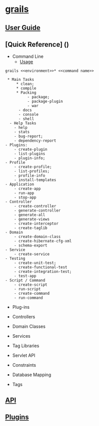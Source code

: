 [grails](http://www.grails.org/)
=======

## [User Guide](http://docs.grails.org/latest/guide/single.html)
## [Quick Reference] ()
 * Command Line
     * [Usage](http://docs.grails.org/latest/ref/Command%20Line/Usage.html)
```
grails <<environment>>* <<command name>>
```
     * Main Tasks
         * clean;
         * compile 
         * Packing
              - package;
              - package-plugin
              - war
          - docs
          - console
          - shell
      - Help Tasks   
        - help
        - stats
        - bug-report;
        - dependency-report       
    - Plugins:
        - create-plugin
        - list-plugins
        - plugin-info; 
    - Profile
        - create-profile; 
        - list-profiles; 
        - profile-info
        - install-templates
    - Application
        - create-app
        - run-app
        - stop-app
    - Controller
        - create-controller 
        - generate-controller
        - generate-all
        - generate-views
        - create-interceptor
        - create-taglib
    - Domain
        - create-domain-class
        - create-hibernate-cfg-xml
        - schema-export        
    - Service
        - create-service
    - Testing
        - create-unit-test; 
        - create-functional-test
        - create-integration-test; 
        - test-app
    - Script / Command
        - create-script
        - run-script
        - create-command
        - run-command
        
 - Plug-ins
 - Controllers
 - Domain Classes
 - Services
 - Tag Libraries
 
 - Servlet API
 - Constraints
 - Database Mapping
 - Tags
 
## [API]()
## [Plugins]()


